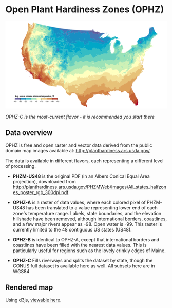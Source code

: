 Open Plant Hardiness Zones (OPHZ)
===

![ophz](ophz.png)

_OPHZ-C is the most-current flavor - it is recommended you start there_

## Data overview

OPHZ is free and open raster and vector data derived from the public domain map images available at:
    http://planthardiness.ars.usda.gov/

The data is available in different flavors, each representing a different level of processing.

* **PHZM-US48** is the original PDF (in an Albers Conical Equal Area projection), downloaded from
    http://planthardiness.ars.usda.gov/PHZMWeb/Images/All_states_halfzones_poster_rgb_300dpi.pdf

* **OPHZ-A** is a raster of data values, where each colored pixel of PHZM-US48 has been translated to a value representing lower end of each zone's temperature range.  Labels, state boundaries, and the elevation hillshade have been removed, although international borders, coastlines, and a few major rivers appear as -98.  Open water is -99.  This raster is currently limited to the 48 contiguous US states (US48).

* **OPHZ-B** is identical to OPHZ-A, except that international borders and coastlines have been filled with the nearest data values.  This is particularly useful for regions such as the lovely crinkly edges of Maine.

* **OPHZ-C** Fills riverways and splits the dataset by state, though the CONUS full dataset is available here as well. All subsets here are in WGS84

## Rendered map
Using d3js, [viewable here](http://wboykinm.github.io/ophz/map/).
